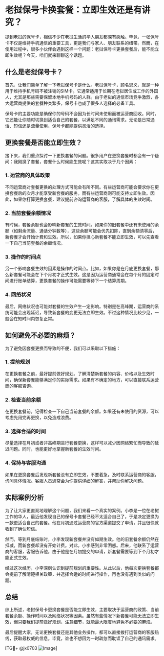 # 老挝保号卡换套餐：立即生效还是有讲究？

提到老挝的保号卡，相信不少在老挝生活的华人朋友都深有感触。毕竟，一张保号卡不仅是维持手机通信的重要工具，更是我们与家人、朋友联系的纽带。然而，在使用过程中，很多小伙伴会遇到这样一个问题：老挝保号卡更换套餐后，能不能立即生效呢？今天，咱们就来聊聊这个话题。

## 什么是老挝保号卡？

首先，让我们简单了解一下老挝保号卡是什么。老挝保号卡，顾名思义，就是一种用于维持手机号码不被注销的SIM卡。它通常适用于长期在老挝居住或工作的外国人，尤其是那些需要保留本地手机号码的人群。由于老挝的通信市场竞争激烈，各大运营商提供的套餐种类繁多，保号卡也成了很多人选择的必备工具。

保号卡的主要功能是确保你的号码不会因为长时间未使用而被运营商回收。同时，它还能让你随时切换到适合自己的套餐，以满足不同的通讯需求。无论是日常通话、短信还是流量使用，保号卡都能提供灵活的选择。

## 更换套餐是否能立即生效？

接下来，我们重点探讨一下更换套餐的问题。很多用户在更换套餐时都会有一个疑问：我刚换了套餐，套餐什么时候能生效呢？这其实取决于几个因素：

### 1. **运营商的具体政策**

不同运营商对套餐更换的处理方式可能会有所不同。有些运营商可能会要求你在更换套餐后的次月才能享受新套餐的服务，而有些运营商则可能支持立即生效。因此，如果你打算更换套餐，建议提前咨询运营商的客服，了解具体的生效时间。

### 2. **当前套餐余额情况**

有时候，套餐余额也会影响新套餐的生效时间。如果你的旧套餐中还有未使用的余额（如剩余流量、通话分钟数等），这些余额可能会优先扣除，直到余额清零后，新套餐才会开始计费和生效。所以，如果你担心新套餐不能立即生效，可以先查看一下自己当前套餐的余额情况。

### 3. **操作的时间点**

另一个影响套餐生效的因素是操作的时间点。比如，如果你是在月底更换套餐，那么新套餐可能会在下个月初才正式生效。这是因为运营商通常会在每个月的固定时间进行账单结算，更换套餐的操作可能需要等待下一个结算周期。

### 4. **网络状况**

最后，网络状况也可能对套餐的生效产生一定影响。特别是在高峰期，运营商的系统可能会出现延迟，导致新套餐的变更无法立即生效。不过这种情况比较少见，一般会在短时间内恢复正常。

## 如何避免不必要的麻烦？

为了避免因套餐更换而导致的不便，我们可以采取以下措施：

### 1. **提前规划**

在更换套餐之前，最好提前做好规划。了解清楚新套餐的内容、价格以及生效时间，确保新套餐能够满足你的实际需求。如果有不确定的地方，可以直接联系运营商的客服咨询。

### 2. **检查当前余额**

在更换套餐前，记得检查一下自己当前套餐的余额。如果还有未使用的资源，可以考虑先用完再更换，以免造成浪费。

### 3. **选择合适的时间**

尽量选择在月初或者非高峰期进行套餐更换，这样可以减少因网络繁忙而导致的延迟问题。同时，也能更好地掌握新套餐的生效时间。

### 4. **保持与客服沟通**

如果在更换套餐后发现新套餐没有立即生效，不要着急，及时联系运营商的客服，询问具体情况。客服人员通常会为你提供详细的解答，并帮助你解决问题。

## 实际案例分析

为了让大家更直观地理解这个问题，我们来看一个真实的案例。小李是一位在老挝工作的华人，最近他发现自己的保号卡套餐已经不太适合自己了，于是决定更换为一款更适合自己的套餐。他在月初通过运营商的官方渠道提交了申请，并且很快就收到了确认短信。

然而，等到月底结账时，小李发现新套餐并没有如期生效。他的旧套餐余额仍然在扣减，而新套餐却没有开始计费。对此，小李感到非常困惑。后来，他联系了运营商的客服，客服告诉他，由于他是在月初提交的申请，新套餐需要等到下个月初才能正式生效。

经过这次经历，小李深刻认识到提前规划的重要性。从此以后，他每次更换套餐都会提前了解清楚相关政策，并选择合适的时间进行操作，再也没有遇到类似的问题。

## 总结

综上所述，老挝保号卡更换套餐是否能立即生效，主要取决于运营商的政策、当前套餐余额、操作时间以及网络状况等因素。虽然有些情况下新套餐可能无法立即生效，但只要我们提前做好规划，注意细节，就能最大限度地避免不必要的麻烦。

最后提醒大家，无论更换套餐还是其他业务操作，都可以直接拨打运营商的客服热线，获取最权威的信息。毕竟，谁也不想因为一时疏忽而耽误了自己的通讯需求。

[TG💪+ @jx0703 ![Image](https://github.com/user-attachments/assets/dbca1d08-cadb-493c-b0ec-ad6f7a83f270)]